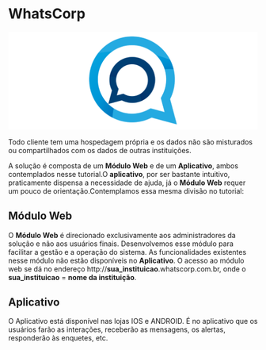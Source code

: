 # WhatsCorp

![](/assets/marca_whatscorp_banner.png)

Todo cliente tem uma hospedagem própria e os dados não são misturados ou compartilhados com os dados de outras instituições.

A solução é composta de um **Módulo Web** e de um **Aplicativo**, ambos contemplados nesse tutorial.O **aplicativo**, por ser bastante intuitivo, praticamente dispensa a necessidade de ajuda, já o **Módulo Web** requer um pouco de orientação.Contemplamos essa mesma divisão no tutorial:

## Módulo Web

O **Módulo Web** é direcionado exclusivamente aos administradores da solução e não aos usuários finais. Desenvolvemos esse módulo para facilitar a gestão e a operação do sistema. As funcionalidades existentes nesse módulo não estão disponíveis no **Aplicativo**.
O acesso ao módulo web se dá no endereço http:\/\/**sua\_instituicao**.whatscorp.com.br, onde o **sua\_instituicao** = **nome da instituição**.

## Aplicativo

O Aplicativo está disponível nas lojas IOS e ANDROID. É no aplicativo que os usuários farão as interações, receberão as mensagens, os alertas, responderão às enquetes, etc.

